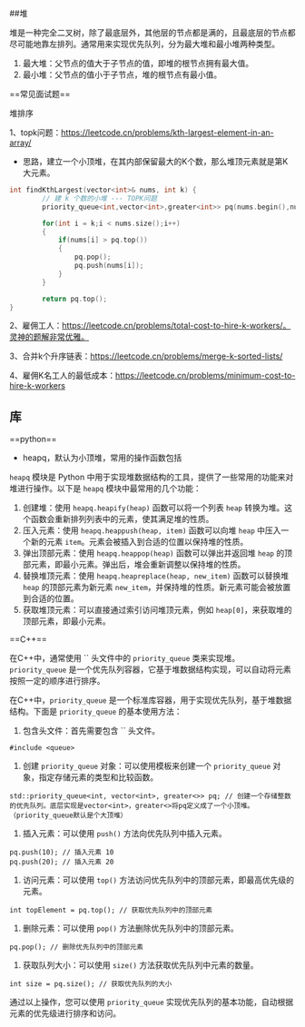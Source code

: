 ##堆

堆是一种完全二叉树，除了最底层外，其他层的节点都是满的，且最底层的节点都尽可能地靠左排列。通常用来实现优先队列，分为最大堆和最小堆两种类型。

1. 最大堆：父节点的值大于子节点的值，即堆的根节点拥有最大值。
2. 最小堆：父节点的值小于子节点，堆的根节点有最小值。



==常见面试题==

堆排序

1、topk问题：https://leetcode.cn/problems/kth-largest-element-in-an-array/

- 思路，建立一个小顶堆，在其内部保留最大的K个数，那么堆顶元素就是第K大元素。


```C++
int findKthLargest(vector<int>& nums, int k) {
        // 建 k 个数的小堆 --- TOPK问题
        priority_queue<int,vector<int>,greater<int>> pq(nums.begin(),nums.begin()+k);

        for(int i = k;i < nums.size();i++)
        {
            if(nums[i] > pq.top())
            {
                pq.pop();
                pq.push(nums[i]);
            }
        }

        return pq.top();
}
```

2、雇佣工人：https://leetcode.cn/problems/total-cost-to-hire-k-workers/。灵神的题解非常优雅。

3、合并k个升序链表：https://leetcode.cn/problems/merge-k-sorted-lists/  

4、雇佣K名工人的最低成本：https://leetcode.cn/problems/minimum-cost-to-hire-k-workers





## 库

==python==

- heapq，默认为小顶堆，常用的操作函数包括

`heapq` 模块是 Python 中用于实现堆数据结构的工具，提供了一些常用的功能来对堆进行操作。以下是 `heapq` 模块中最常用的几个功能：

1. 创建堆：使用 `heapq.heapify(heap)` 函数可以将一个列表 `heap` 转换为堆。这个函数会重新排列列表中的元素，使其满足堆的性质。
2. 压入元素：使用 `heapq.heappush(heap, item)` 函数可以向堆 `heap` 中压入一个新的元素 `item`。元素会被插入到合适的位置以保持堆的性质。
3. 弹出顶部元素：使用 `heapq.heappop(heap)` 函数可以弹出并返回堆 `heap` 的顶部元素，即最小元素。弹出后，堆会重新调整以保持堆的性质。
4. 替换堆顶元素：使用 `heapq.heapreplace(heap, new_item)` 函数可以替换堆 `heap` 的顶部元素为新元素 `new_item`，并保持堆的性质。新元素可能会被放置到合适的位置。
5. 获取堆顶元素：可以直接通过索引访问堆顶元素，例如 `heap[0]`，来获取堆的顶部元素，即最小元素。

==C++==

在C++中，通常使用 `` 头文件中的 `priority_queue` 类来实现堆。`priority_queue` 是一个优先队列容器，它基于堆数据结构实现，可以自动将元素按照一定的顺序进行排序。 

在C++中，`priority_queue` 是一个标准库容器，用于实现优先队列，基于堆数据结构。下面是 `priority_queue` 的基本使用方法：

1. 包含头文件：首先需要包含 `` 头文件。

```
#include <queue>
```

1. 创建 `priority_queue` 对象：可以使用模板来创建一个 `priority_queue` 对象，指定存储元素的类型和比较函数。

```
std::priority_queue<int, vector<int>, greater<>> pq; // 创建一个存储整数的优先队列。底层实现是vector<int>，greater<>将pq定义成了一个小顶堆。（priority_queue默认是个大顶堆）
```

1. 插入元素：可以使用 `push()` 方法向优先队列中插入元素。

```
pq.push(10); // 插入元素 10
pq.push(20); // 插入元素 20
```

1. 访问元素：可以使用 `top()` 方法访问优先队列中的顶部元素，即最高优先级的元素。

```
int topElement = pq.top(); // 获取优先队列中的顶部元素
```

1. 删除元素：可以使用 `pop()` 方法删除优先队列中的顶部元素。

```
pq.pop(); // 删除优先队列中的顶部元素
```

1. 获取队列大小：可以使用 `size()` 方法获取优先队列中元素的数量。

```
int size = pq.size(); // 获取优先队列的大小
```

通过以上操作，您可以使用 `priority_queue` 实现优先队列的基本功能，自动根据元素的优先级进行排序和访问。